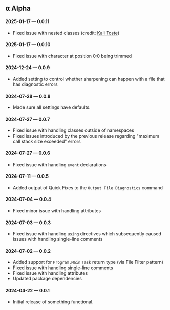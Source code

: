 ## ⍺ Alpha

#### 2025-01-17 — 0.0.11

- Fixed issue with nested classes (credit: [Kali Toste](https://github.com/Clayton-Toste))

#### 2025-01-17 — 0.0.10

- Fixed issue with character at position 0:0 being trimmed

#### 2024-12-24 — 0.0.9

- Added setting to control whether sharpening can happen with a file that has diagnostic errors

#### 2024-07-28 — 0.0.8

- Made sure all settings have defaults.

#### 2024-07-27 — 0.0.7

- Fixed issue with handling classes outside of namespaces
- Fixed issues introduced by the previous release regarding "maximum call stack size exceeded" errors

#### 2024-07-27 — 0.0.6

- Fixed issue with handling `event` declarations

#### 2024-07-11 — 0.0.5

- Added output of Quick Fixes to the `Output File Diagnostics` command

#### 2024-07-04 — 0.0.4

- Fixed minor issue with handling attributes

#### 2024-07-03 — 0.0.3

- Fixed issue with handling `using` directives which subsequently caused issues with handling single-line comments

#### 2024-07-02 — 0.0.2

- Added support for `Program.Main` `Task` return type (via File Filter pattern)
- Fixed issue with handling single-line comments
- Fixed issue with handling attributes
- Updated package dependencies

#### 2024-04-22 — 0.0.1

- Initial release of something functional.
